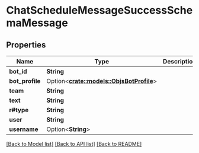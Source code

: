 # ChatScheduleMessageSuccessSchemaMessage

## Properties

Name | Type | Description | Notes
------------ | ------------- | ------------- | -------------
**bot_id** | **String** |  | 
**bot_profile** | Option<[**crate::models::ObjsBotProfile**](objs_bot_profile.md)> |  | [optional]
**team** | **String** |  | 
**text** | **String** |  | 
**r#type** | **String** |  | 
**user** | **String** |  | 
**username** | Option<**String**> |  | [optional]

[[Back to Model list]](../README.md#documentation-for-models) [[Back to API list]](../README.md#documentation-for-api-endpoints) [[Back to README]](../README.md)


